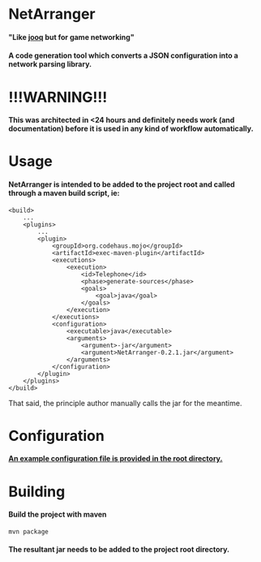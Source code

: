 # NetArranger

#### "Like [jooq](https://www.jooq.org/) but for game networking"
#### A code generation tool which converts a JSON configuration into a network parsing library.

# !!!WARNING!!!
#### This was architected in <24 hours and definitely needs work (and documentation) before it is used in any kind of workflow automatically.


# Usage
#### NetArranger is intended to be added to the project root and called through a maven build script, ie:
```
<build>
    ...
    <plugins>
        ...
        <plugin>
            <groupId>org.codehaus.mojo</groupId>
            <artifactId>exec-maven-plugin</artifactId>
            <executions>
                <execution>
                    <id>Telephone</id>
                    <phase>generate-sources</phase>
                    <goals>
                        <goal>java</goal>
                    </goals>
                </execution>
            </executions>
            <configuration>
                <executable>java</executable>
                <arguments>
                    <argument>-jar</argument>
                    <argument>NetArranger-0.2.1.jar</argument>
                </arguments>
            </configuration>
        </plugin>
    </plugins>
</build>

```
That said, the principle author manually calls the jar for the meantime.

# Configuration
#### [An example configuration file is provided in the root directory.](https://github.com/railgunSR/NetArranger/blob/master/template.json)

# Building
#### Build the project with maven
```
mvn package
```
#### The resultant jar needs to be added to the project root directory.